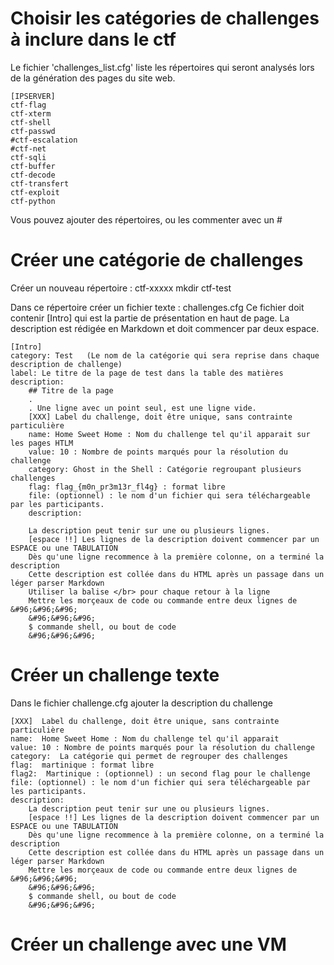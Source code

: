 # Choisir les catégories de challenges à inclure dans le ctf

Le fichier 'challenges_list.cfg' liste les répertoires qui seront analysés lors de la génération des pages du site web.
```
[IPSERVER]
ctf-flag
ctf-xterm
ctf-shell
ctf-passwd
#ctf-escalation
#ctf-net
ctf-sqli
ctf-buffer
ctf-decode
ctf-transfert
ctf-exploit
ctf-python
```
Vous pouvez ajouter des répertoires, ou les commenter avec un #



# Créer une catégorie de challenges

Créer un nouveau répertoire : ctf-xxxxx
mkdir ctf-test

Dans ce répertoire créer un fichier texte : challenges.cfg
Ce fichier doit contenir [Intro] qui est la partie de présentation en haut de page.
La description est rédigée en Markdown et doit commencer par deux espace.

```
[Intro]
category: Test   (Le nom de la catégorie qui sera reprise dans chaque description de challenge)
label: Le titre de la page de test dans la table des matières 
description:    
    ## Titre de la page
    .
    . Une ligne avec un point seul, est une ligne vide.
    [XXX] Label du challenge, doit être unique, sans contrainte particulière
    name: Home Sweet Home : Nom du challenge tel qu'il apparait sur les pages HTLM
    value: 10 : Nombre de points marqués pour la résolution du challenge
    category: Ghost in the Shell : Catégorie regroupant plusieurs challenges
    flag: flag_{m0n_pr3m13r_fl4g} : format libre
    file: (optionnel) : le nom d'un fichier qui sera téléchargeable par les participants.
    description: 

    La description peut tenir sur une ou plusieurs lignes.
    [espace !!] Les lignes de la description doivent commencer par un ESPACE ou une TABULATION
    Dès qu'une ligne recommence à la première colonne, on a terminé la description
    Cette description est collée dans du HTML après un passage dans un léger parser Markdown
    Utiliser la balise </br> pour chaque retour à la ligne
    Mettre les morçeaux de code ou commande entre deux lignes de &#96;&#96;&#96;
    &#96;&#96;&#96;
    $ commande shell, ou bout de code
    &#96;&#96;&#96;
```


# Créer un challenge texte 


Dans le fichier challenge.cfg ajouter la description du challenge

```
[XXX]  Label du challenge, doit être unique, sans contrainte particulière
name:  Home Sweet Home : Nom du challenge tel qu'il apparait 
value: 10 : Nombre de points marqués pour la résolution du challenge
category:  La catégorie qui permet de regrouper des challenges
flag:  martinique : format libre
flag2:  Martinique : (optionnel) : un second flag pour le challenge
file: (optionnel) : le nom d'un fichier qui sera téléchargeable par les participants.
description: 
    La description peut tenir sur une ou plusieurs lignes.
    [espace !!] Les lignes de la description doivent commencer par un ESPACE ou une TABULATION
    Dès qu'une ligne recommence à la première colonne, on a terminé la description
    Cette description est collée dans du HTML après un passage dans un léger parser Markdown
    Mettre les morçeaux de code ou commande entre deux lignes de &#96;&#96;&#96;
    &#96;&#96;&#96;
    $ commande shell, ou bout de code
    &#96;&#96;&#96;
```





# Créer un challenge avec une VM







